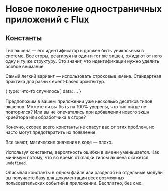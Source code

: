 # Новое поколение одностраничных приложений с Flux

## Константы

Тип экшена — его идентификатор и должен быть уникальным в системе. Все сторы, реагируя на один и тот же экшен, ожидают от него одну и ту же структуру. Это значит, что идентификации нужно уделить особое внимание.

Самый легкий вариант — использовать строковые имена. Стандартная практика для разных event-based архитектур.

   { type:  ‘что-то случилось’, data: … }

Предположим в вашем приложении уже несколько десятков типов экшенов. Можете ли вы быть на 100% уверены, что тип нигде не повторился? Или вы не опечатались при добавлении нового экшн криейтора или обработчика в сторе?

Конечно, скорее всего константы не спасут вас от этих проблем, но часто могут предотвратить их появление.

Все знают, магические значения в коде — плохо.

Используя константы, вероятность ошибки в имени уменьшается. Как минимум потому, что во время откладки типом экшена окажется `undefined`.

Описывая константы в одном файле или разделяя на отдельные модули вы получаете базу для документации всех возможных пользовательских событий в приложении. Бесплатно, без смс.
